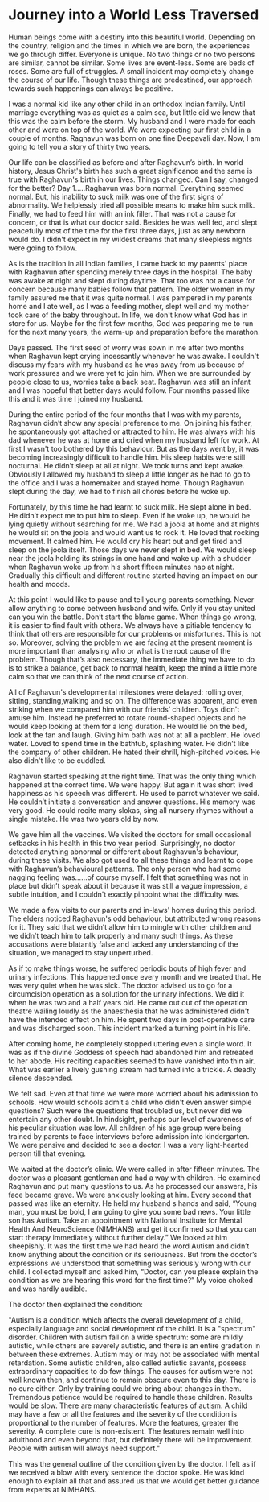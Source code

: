 # Journey into a World Less Traversed

Human beings come with a destiny into this beautiful world. Depending on the country, religion and the times in which we are born, the experiences we go through differ. Everyone is unique. No two things or no two persons are similar, cannot be similar. Some lives are event-less. Some are beds of roses. Some are full of struggles. A small incident may completely change the course of our life. Though these things are predestined, our approach towards such happenings can always be positive. 

I was a normal kid like any other child in an orthodox Indian family. Until marriage everything was as quiet as a calm sea, but little did we know that this was the calm before the storm. My husband and I were made for each other and were on top of the world. We were expecting our first child in a couple of months. Raghavun was born on one fine Deepavali day. Now, I am going to tell you a story of thirty two years.

Our life can be classified as before and after Raghavun’s birth. In world history, Jesus Christ's birth has such a great significance and the same is true with Raghavun's birth in our lives. Things changed. Can I say, changed for the better? Day 1…..Raghavun was born normal. Everything seemed normal. But, his inability to suck milk was one of the first signs of abnormality. We helplessly tried all possible means to make him suck milk. Finally, we had to feed him with an ink filler. That was not a cause for concern, or that is what our doctor said. Besides he was well fed, and slept peacefully most of the time for the first three days, just as any newborn would do. I didn't expect in my wildest dreams that many sleepless nights were going to follow. 

As is the tradition in all Indian families, I came back to my parents' place with Raghavun after spending merely three days in the hospital. The baby was awake at night and slept during daytime. That too was not a cause for concern because many babies follow that pattern. The older women in my family assured me that it was quite normal. I was pampered in my parents home and I ate well, as I was a feeding mother, slept well and my mother took care of the baby throughout. In life, we don't know what God has in store for us. Maybe for the first few months, God was preparing me to run for the next many years, the warm-up and preparation before the marathon.

Days passed. The first seed of worry was sown in me after two months when Raghavun kept crying incessantly whenever he was awake. I couldn't discuss my fears with my husband as he was away from us because of work pressures and we were yet to join him. When we are surrounded by people close to us, worries take a back seat. Raghavun was still an infant and I was hopeful that better days would follow. Four months passed like this and it was time I joined my husband.

During the entire period of the four months that I was with my parents, Raghavun didn’t show any special preference to me. On joining his father, he spontaneously got attached or attracted to him. He was always with his dad whenever he was at home and cried when my husband left for work. At first I wasn't too bothered by this behaviour. But as the days went by, it was becoming increasingly difficult to handle him. His sleep habits were still nocturnal. He didn’t sleep at all at night. We took turns and kept awake. Obviously I allowed my husband to sleep a little longer as he had to go to the office and I was a homemaker and stayed home. Though Raghavun slept during the day, we had to finish all chores before he woke up. 

Fortunately, by this time he had learnt to suck milk. He slept alone in bed. He didn’t expect me to put him to sleep. Even if he woke up, he would be lying quietly without searching for me. We had a joola at home and at nights he would sit on the joola and would want us to rock it. He loved that rocking movement. It calmed him. He would cry his heart out and get tired and sleep on the joola itself. Those days we never slept in bed. We would sleep near the joola holding its strings in one hand and wake up with a shudder when Raghavun woke up from his short fifteen minutes nap at night. Gradually this difficult and different routine started having an impact on our health and moods. 

At this point I would like to pause and tell young parents something. Never allow anything to come between husband and wife. Only if you stay united can you win the battle. Don’t start the blame game. When things go wrong, it is easier to find fault with others. We always have a pitiable tendency to think that others are responsible for our problems or misfortunes. This is not so. Moreover, solving the problem we are facing at the present moment is more important than analysing who or what is the root cause of the problem. Though that’s also necessary, the immediate thing we have to do is to strike a balance, get back to normal health, keep the mind a little more calm so that we can think of the next course of action.

All of Raghavun's developmental milestones were delayed: rolling over, sitting, standing,walking and so on. The difference was apparent, and even striking when we compared him with our friends’ children. Toys didn't amuse him. Instead he preferred to rotate round-shaped objects and he would keep looking at them for a long duration. He would lie on the bed, look at the fan and laugh. Giving him bath was not at all a problem. He loved water. Loved to spend time in the bathtub, splashing water. He didn’t like the company of other children. He hated their shrill, high-pitched voices. He also didn't like to be cuddled. 

Raghavun started speaking at the right time. That was the only thing which happened at the correct time. We were happy. But again it was short lived happiness as his speech was different. He used to parrot whatever we said. He couldn’t initiate a conversation and answer questions. His memory was very good. He could recite many slokas, sing all nursery rhymes without a single mistake. He was two years old by now.

We gave him all the vaccines. We visited the doctors for small occasional setbacks in his health in this two year period. Surprisingly, no doctor detected anything abnormal or different about Raghavun's behaviour, during these visits. We also got used to all these things and learnt to cope with Raghavun’s behavioural patterns. The only person who had some nagging feeling was……of course myself. I felt that something was not in place but didn’t speak about it because it was still a vague impression, a subtle intuition, and I couldn't exactly pinpoint what the difficulty was.

We made a few visits to our parents and in-laws' homes during this period. The elders noticed Raghavun's odd behaviour, but attributed wrong reasons for it. They said that we didn’t allow him to mingle with other children and we didn’t teach him to talk properly and many such things. As these accusations were blatantly false and lacked any understanding of the situation, we managed to stay unperturbed.

As if to make things worse, he suffered periodic bouts of high fever and urinary infections. This happened once every month and we treated that. He was very quiet when he was sick. The doctor advised us to go for a circumcision operation as a solution for the urinary infections. We did it when he was two and a half years old. He came out out of the operation theatre wailing  loudly as the anaesthesia that he was administered didn't have the intended effect on him. He spent two days in post-operative care and was discharged soon. This incident marked a turning point in his life.

After coming home, he completely stopped uttering even a single word. It was as if the divine Goddess of speech had abandoned him and retreated to her abode. His reciting capacities seemed to have vanished into thin air. What was earlier a lively gushing stream had turned into a trickle. A deadly silence descended. 

We felt sad. Even at that time we were more worried about his admission to schools. How would schools admit a child who didn't even answer simple questions? Such were the questions that troubled us, but never did we entertain any other doubt. In hindsight, perhaps our level of awareness of his peculiar situation was low. All children of his age group were being trained by parents to face interviews before admission into kindergarten. We were pensive and decided to see a doctor. I was a very light-hearted person till that evening.

We waited at the doctor’s clinic. We were called in after fifteen minutes. The doctor was a pleasant gentleman and had a way with children. He examined Raghavun and put many questions to us. As he processed our answers, his face became grave. We were anxiously looking at him. Every second that passed was like an eternity. He held my husband s hands and said, “Young man, you must be bold, I am going to give you some bad news. Your little son has Autism. Take an appointment with National Institute for Mental Health And NeuroScience (NIMHANS) and get it confirmed so that you can start therapy immediately without further delay.”  We looked at him sheepishly. It was the first time we had heard the word Autism and didn’t know anything about the condition or its seriousness. But from the doctor’s expressions we understood that something was seriously wrong with our child. I collected myself and asked him, “Doctor, can you please explain the condition as we are hearing this word for the first time?” My voice choked and was hardly audible.

The doctor then explained the condition: 

"Autism is a condition which affects the overall development of a child, especially  language and social development of the child. It is a "spectrum" disorder. Children with autism fall on a wide spectrum: some are mildly autistic, while others are severely autistic, and there is an entire gradation in between these extremes. Autism may or may not be associated with mental retardation. Some autistic children, also called autistic savants, possess extraordinary capacities to do few things. The causes for autism were not well known then, and continue to remain obscure even to this day. There is no cure either. Only by training could we bring about changes in them. Tremendous patience would be required to handle these children. Results would be slow. There are many characteristic features of autism. A child may have a few or all the features and the severity of the condition is proportional to the number of features. More the features, greater the severity. A complete cure is non-existent. The features remain well into adulthood and even beyond that, but definitely there will be improvement. People with autism will always need support."

This was the general outline of the condition given by the doctor. I felt as if we received a blow with every sentence the doctor spoke. He was kind enough to explain all that and assured us that we would get better guidance from experts at NIMHANS.